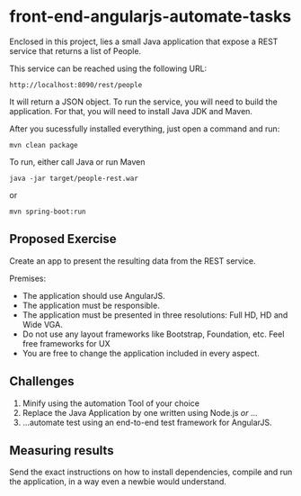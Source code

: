 # front-end-angularjs-automate-tasks

Enclosed in this project, lies a small Java application that expose a 
REST service that returns a list of People.

This service can be reached using the following URL:

    http://localhost:8090/rest/people

It will return a JSON object. To run the service, you will need to build the application.
For that, you will need to install Java JDK and Maven.

After you sucessfully installed everything, just open a command and run:


    mvn clean package
    
To run, either call Java or run Maven

    java -jar target/people-rest.war
    
or

    mvn spring-boot:run
    
## Proposed Exercise

Create an app to present the resulting data from the REST service.

Premises:
* The application should use AngularJS. 
* The application must be responsible.
* The application must be presented in three resolutions: Full HD, HD and Wide VGA.
* Do not use any layout frameworks like Bootstrap, Foundation, etc. Feel free frameworks 
for UX 
* You are free to change the application included in every aspect.

## Challenges

1. Minify using the automation Tool of your choice
2. Replace the Java Application by one written using Node.js _or_ ...
3. ...automate test using an end-to-end test framework for AngularJS. 


## Measuring results
Send the exact instructions on how to install dependencies, compile and run
the application, in a way even a newbie would understand. 
